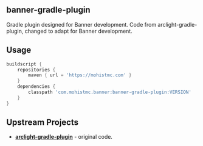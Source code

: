 ## banner-gradle-plugin

Gradle plugin designed for Banner development.
Code from arclight-gradle-plugin, changed to adapt for Banner development.

## Usage

```groovy
buildscript {
    repositories {
        maven { url = 'https://mohistmc.com' }
    }
    dependencies {
        classpath 'com.mohistmc.banner:banner-gradle-plugin:VERSION'
    }
}
```

## Upstream Projects
- [**arclight-gradle-plugin**](https://github.com/ArclightPowered/arclight-gradle-plugin.git) - original code.
